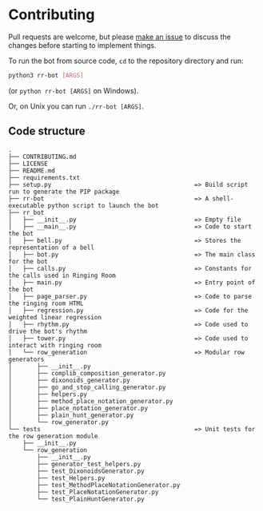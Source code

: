 # Contributing
Pull requests are welcome, but please
[make an issue](https://github.com/Kneasle/ringing-room-bot/issues/new) to discuss the changes
before starting to implement things.

To run the bot from source code, `cd` to the repository directory and run:
```bash
python3 rr-bot [ARGS]
```
(or `python rr-bot [ARGS]` on Windows).

Or, on Unix you can run `./rr-bot [ARGS]`.

## Code structure
```
.
├── CONTRIBUTING.md
├── LICENSE
├── README.md
├── requirements.txt
├── setup.py                                        => Build script run to generate the PIP package
├── rr-bot                                          => A shell-executable python script to launch the bot
├── rr_bot
│   ├── __init__.py                                 => Empty file
│   ├── __main__.py                                 => Code to start the bot
│   ├── bell.py                                     => Stores the representation of a bell
│   ├── bot.py                                      => The main class for the bot
│   ├── calls.py                                    => Constants for the calls used in Ringing Room
│   ├── main.py                                     => Entry point of the bot
│   ├── page_parser.py                              => Code to parse the ringing room HTML
│   ├── regression.py                               => Code for the weighted linear regression
│   ├── rhythm.py                                   => Code used to drive the bot's rhythm
│   ├── tower.py                                    => Code used to interact with ringing room
│   └── row_generation                              => Modular row generators
│       ├── __init__.py
│       ├── complib_composition_generator.py
│       ├── dixonoids_generator.py
│       ├── go_and_stop_calling_generator.py
│       ├── helpers.py
│       ├── method_place_notation_generator.py
│       ├── place_notation_generator.py
│       ├── plain_hunt_generator.py
│       └── row_generator.py
└── tests                                           => Unit tests for the row generation module
    ├── __init__.py
    └── row_generation
        ├── __init__.py
        ├── generator_test_helpers.py
        ├── test_DixonoidsGenerator.py
        ├── test_Helpers.py
        ├── test_MethodPlaceNotationGenerator.py
        ├── test_PlaceNotationGenerator.py
        └── test_PlainHuntGenerator.py
```
